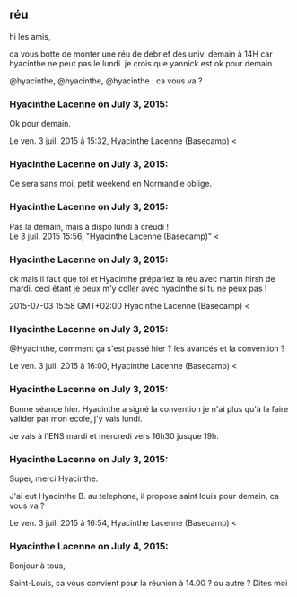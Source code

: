 ## réu



hi les amis,  
  
ca vous botte de monter une réu de debrief des univ. demain à 14H car hyacinthe
ne peut pas le lundi. je crois que yannick est ok pour demain  
  
@hyacinthe, @hyacinthe, @hyacinthe : ca vous va ?



### **Hyacinthe Lacenne** on July 3, 2015:



Ok pour demain.  
  
Le ven. 3 juil. 2015 à 15:32, Hyacinthe Lacenne (Basecamp) &lt;



### **Hyacinthe Lacenne** on July 3, 2015:



Ce sera sans moi, petit weekend en Normandie oblige.



### **Hyacinthe Lacenne** on July 3, 2015:



Pas la demain, mais à dispo lundi à creudi !  
Le 3 juil. 2015 15:56, "Hyacinthe Lacenne (Basecamp)" &lt;



### **Hyacinthe Lacenne** on July 3, 2015:



ok mais il faut que toi et Hyacinthe prépariez la réu avec martin hirsh de  
mardi. ceci étant je peux m'y coller avec hyacinthe si tu ne peux pas !  
  
2015-07-03 15:58 GMT+02:00 Hyacinthe Lacenne (Basecamp) &lt;



### **Hyacinthe Lacenne** on July 3, 2015:



@Hyacinthe, comment ça s'est passé hier ? les avancés et la convention ?  
  
Le ven. 3 juil. 2015 à 16:00, Hyacinthe Lacenne (Basecamp) &lt;



### **Hyacinthe Lacenne** on July 3, 2015:



Bonne séance hier. Hyacinthe a signé la convention je n'ai plus qu'à la faire
valider par mon ecole, j'y vais lundi.  
  
Je vais à l'ENS mardi et mercredi vers 16h30 jusque 19h.



### **Hyacinthe Lacenne** on July 3, 2015:



Super, merci Hyacinthe.  
  
J'ai eut Hyacinthe B. au telephone, il propose saint louis pour demain, ca  
vous va ?  
  
Le ven. 3 juil. 2015 à 16:54, Hyacinthe Lacenne (Basecamp) &lt;



### **Hyacinthe Lacenne** on July 4, 2015:



Bonjour à tous,  
  
Saint-Louis, ca vous convient pour la réunion à 14.00 ? ou autre ? Dites moi



